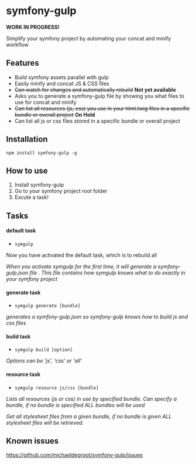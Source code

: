 # symfony-gulp

**WORK IN PROGRESS!**

Simplify your symfony project by automating your concat and minify workflow

## Features

 -  Build symfony assets parallel with gulp
 -  Easily minify and concat JS & CSS files
 -  ~~Can watch for changes and automatically rebuild~~ **Not yet available**
 -  Asks you to generate a symfony-gulp file by showing you what files to use for concat and minify
 -  ~~Can list all resources (js, css) you use in your html.twig files in a specific bundle or overall project~~ **On Hold**
 -  Can list all js or css files stored in a specific bundle or overall project

## Installation

`npm install symfony-gulp -g`

## How to use

1. Install symfony-gulp
2. Go to your symfony project root folder
3. Excute a task!

## Tasks

#### default task

- `symgulp`

Now you have activated the default task, which is to rebuild all

*When you activate symgulp for the first time, it will generate a symfony-gulp.json file*
*. This file contains how symgulp knows what to do exactly in your symfony project*

#### generate task

 - `symgulp generate [bundle]`

*generates a symfony-gulp.json so symfony-gulp knows how to build js and css files*

#### build task

 - `symgulp build [option]`

*Options can be 'js', 'css' or 'all'*

#### resource task

 - `symgulp resource js/css [bundle]`

*Lists all resources (js or css) in use by specified bundle.*
*Can specify a bundle, if no bundle is specified ALL bundles will be used*

*Get all stylesheet files from a given bundle, if no bundle is given ALL stylesheet files will be retrieved.*

## Known issues
https://github.com/michaeldegroot/symfony-gulp/issues
